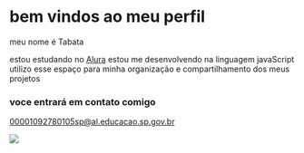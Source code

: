 # bem vindos ao meu perfil

meu nome é Tabata 

estou estudando no [Alura](https://www.alura.com.br)
estou me desenvolvendo na linguagem javaScript
utilizo esse espaço para minha organização e compartilhamento dos meus projetos

### voce entrará em contato comigo

00001092780105sp@al.educacao.sp.gov.br



![](https://media1.tenor.com/m/4ypda0Yf3pIAAAAC/mc-hariel-hariel.gif)








